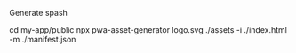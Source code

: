 Generate spash

cd my-app/public 
npx pwa-asset-generator logo.svg ./assets -i ./index.html -m ./manifest.json